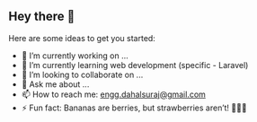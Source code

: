 ## Hey there 👋

<!--
**surajDahal007/surajDahal007** is a ✨ _special_ ✨ repository because its `README.md` (this file) appears on your GitHub profile. -->

Here are some ideas to get you started:

 - 🔭 I’m currently working on ...
- 🌱 I’m currently learning web development (specific - Laravel)
- 👯 I’m looking to collaborate on ...
- 💬 Ask me about ...
- 📫 How to reach me: engg.dahalsuraj@gmail.com
- ⚡ Fun fact: Bananas are berries, but strawberries aren’t! 🍌🍓🤯

